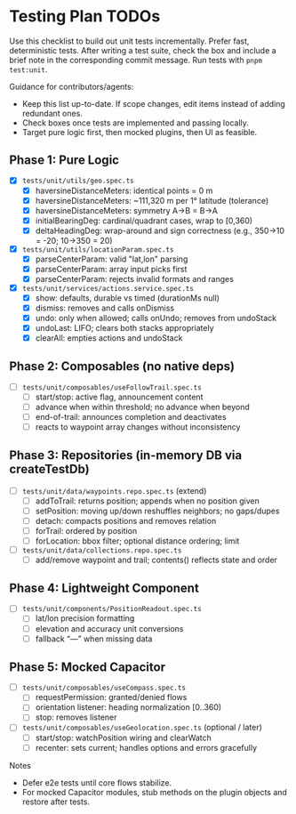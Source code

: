 # Testing Plan TODOs

Use this checklist to build out unit tests incrementally. Prefer fast, deterministic tests. After writing a test suite, check the box and include a brief note in the corresponding commit message. Run tests with `pnpm test:unit`.

Guidance for contributors/agents:

- Keep this list up-to-date. If scope changes, edit items instead of adding redundant ones.
- Check boxes once tests are implemented and passing locally.
- Target pure logic first, then mocked plugins, then UI as feasible.

## Phase 1: Pure Logic

- [x] `tests/unit/utils/geo.spec.ts`
  - [x] haversineDistanceMeters: identical points = 0 m
  - [x] haversineDistanceMeters: ~111,320 m per 1° latitude (tolerance)
  - [x] haversineDistanceMeters: symmetry A→B = B→A
  - [x] initialBearingDeg: cardinal/quadrant cases, wrap to [0,360)
  - [x] deltaHeadingDeg: wrap-around and sign correctness (e.g., 350→10 = -20; 10→350 = 20)
- [x] `tests/unit/utils/locationParam.spec.ts`
  - [x] parseCenterParam: valid "lat,lon" parsing
  - [x] parseCenterParam: array input picks first
  - [x] parseCenterParam: rejects invalid formats and ranges
- [x] `tests/unit/services/actions.service.spec.ts`
  - [x] show: defaults, durable vs timed (durationMs null)
  - [x] dismiss: removes and calls onDismiss
  - [x] undo: only when allowed; calls onUndo; removes from undoStack
  - [x] undoLast: LIFO; clears both stacks appropriately
  - [x] clearAll: empties actions and undoStack

## Phase 2: Composables (no native deps)

- [ ] `tests/unit/composables/useFollowTrail.spec.ts`
  - [ ] start/stop: active flag, announcement content
  - [ ] advance when within threshold; no advance when beyond
  - [ ] end-of-trail: announces completion and deactivates
  - [ ] reacts to waypoint array changes without inconsistency

## Phase 3: Repositories (in-memory DB via createTestDb)

- [ ] `tests/unit/data/waypoints.repo.spec.ts` (extend)
  - [ ] addToTrail: returns position; appends when no position given
  - [ ] setPosition: moving up/down reshuffles neighbors; no gaps/dupes
  - [ ] detach: compacts positions and removes relation
  - [ ] forTrail: ordered by position
  - [ ] forLocation: bbox filter; optional distance ordering; limit
- [ ] `tests/unit/data/collections.repo.spec.ts`
  - [ ] add/remove waypoint and trail; contents() reflects state and order

## Phase 4: Lightweight Component

- [ ] `tests/unit/components/PositionReadout.spec.ts`
  - [ ] lat/lon precision formatting
  - [ ] elevation and accuracy unit conversions
  - [ ] fallback “—” when missing data

## Phase 5: Mocked Capacitor

- [ ] `tests/unit/composables/useCompass.spec.ts`
  - [ ] requestPermission: granted/denied flows
  - [ ] orientation listener: heading normalization [0..360)
  - [ ] stop: removes listener
- [ ] `tests/unit/composables/useGeolocation.spec.ts` (optional / later)
  - [ ] start/stop: watchPosition wiring and clearWatch
  - [ ] recenter: sets current; handles options and errors gracefully

Notes

- Defer e2e tests until core flows stabilize.
- For mocked Capacitor modules, stub methods on the plugin objects and restore after tests.
